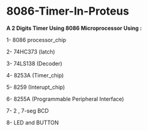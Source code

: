 # 8086-Timer-In-Proteus

**A 2 Digits Timer Using 8086 Microprocessor Using :**

1- 8086 processor_chip

2- 74HC373 (latch)

3- 74LS138 (Decoder)

4- 8253A (Timer_chip)

5- 8259 (Interupt_chip)

6- 8255A (Programmable Peripheral Interface)

7- 2 , 7-seg BCD

8- LED and BUTTON

